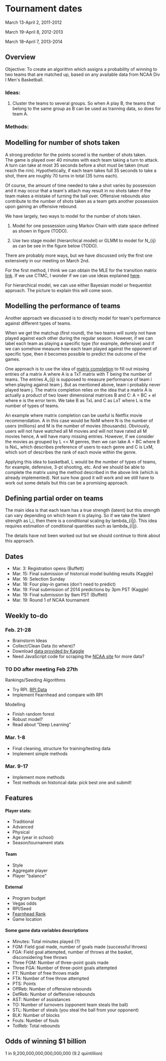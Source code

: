 # Tournament dates	

March 13-April 2, 2011-2012

March 19–April 8, 2012-2013

March 18–April 7, 2013-2014

Overview
--------
Objective: To create an algorithm which assigns a probability of winning to two teams that are matched up, based on any available data from NCAA Div I Men's Basketball.

### Ideas:

1. Cluster the teams to several groups. So when A play B, the teams that belong to the same group as B can be used as tranning data, so does for team A.

### Methods:

Modelling for number of shots taken
---

A strong predictor for the points scored is the number of shots taken.  
The game is played over 40 minutes with each team taking a turn to attack. A turn can take
at most 35 seconds before a shot must be taken (must reach the rim). Hypothetically, if each 
team takes full 35 seconds to take a shot, there are roughly 70 turns in total (35 turns each).

Of course, the amount of time needed to take a shot varies by possession and it may occur that
a team's attach may result in no shots taken if the team makes a mistake of turning the ball over.
Offensive rebounds also contribute to the number of shots taken as a team gets another possession 
upon gaining an offensive rebound.

We have largely, two ways to model for the number of shots taken.

1. Model for one possession using Markov Chain with state space defined as shown in figure (TODO).

2. Use two stage model (hierarchical model) or GLMM to model for N_{ij} as can be see in the figure below (TODO).

There are probably more ways, but we have discussed only the first one extensively in our meeting on March 2nd.

For the first method, I think we can obtain the MLE for the transition matrix [link](http://www.stat.cmu.edu/~cshalizi/462/lectures/06/markov-mle.pdf).
If we use CTMC, I wonder if we can use ideas explained [here](http://www.stat.ubc.ca/~bouchard/courses/stat547-sp2013-14/lecture/2014/02/05/lecture10.html).

For hierarchical model, we can use either Bayesian model or frequentist approach. The picture to explain this will come soon.

Modelling the performance of teams 
---

Another approach we discussed is to directly model for team's performance against different types of teams.

When we get the matchup (first round), the two teams will surely not have played against each other during the 
regular season. However, if we can label each team as playing a specific type (for example, defensive) and if
we can somehow measure how each team played against the opponent of specific type, then it becomes possible 
to predict the outcome of the games.

One approach is to use the idea of [matrix completion](http://jmlr.org/papers/volume11/mazumder10a/mazumder10a.pdf)
to fill out missing entries of a matrix A where A is a TxT matrix with T being the number of teams. 
The entries A_{ij} is supposed to measure performance of team i when playing against team j. But as mentioned above,
team i probably never played team j. The matrix completion relies on the idea that a matrix A is actually 
a product of two lower dimensional matrices B and C: A = BC + eI where e is the error term. 
We take B as TxL and C as LxT where L is the number of types of teams. 

An example where matrix completion can be useful is Netflix movie recommendation. A in this case would be
NxM where N is the number of users (millions) and M is the number of movies (thousands). Obviously, 
users will not have watched all M movies and will not have rated all M movies hence, A will have many missing
entries. However, if we consider the movies as grouped by L << M genres, then we can take A = BC where
B is NxL, which describes preference of users to each genre and C is LxM, which sort of describes
the rank of each movie within the genre.

Applying this idea to basketball, L would be the number of types of teams, for example, defensive, 3-pt shooting, etc.
And we should be able to complete the matrix using the method described in the above link (which is already implemented).
Not sure how good it will work and we still have to work out some details but this can be a promising approach.

Defining partial order on teams
---

The main idea is that each team has a true strength (latent) but this strength can vary depending 
on which team it is playing. So if we take the latent strength as l_i, then there is a conditional scaling by 
lambda\_{i|j}. This idea requires estimation of conditional quantities such as lambda\_{i|j}.

The details have not been worked out but we should continue to think about this approach.

Dates
--------

- Mar. 3: Registration opens (Buffett)
- Mar. 15: Final submission of historical model building results (Kaggle)
- Mar. 16: Selection Sunday
- Mar. 18: Four play-in games (don't need to predict)
- Mar. 19: Final submission of 2014 predictions by 3pm PST (Kaggle)
- Mar. 19: Final submission by 9am PST (Buffett)
- Mar. 19: Round 1 of NCAA tournament

Weekly to-do
------------

### Feb. 21-28
- Brainstorm Ideas
- Collect/Clean Data (to where)? 
- Download [data provided by Kaggle](http://www.kaggle.com/c/march-machine-learning-mania/data)
- Need JavaScript code for scraping the [NCAA site](http://stats.ncaa.org/team/inst_team_list) for more data?

### TO DO after meeting Feb 27th
Rankings/Seeding Algorithms
- Try RPI. [RPI Data](http://www.teamrankings.com/ncb/rpi/)
- Implement Fearnhead and compare with RPI

Modelling
- Finish random forest
- Robust model?
- Read about "Deep Learning"


### Mar. 1-8
- Final cleaning, structure for training/testing data
- Implement simple methods

### Mar. 9-17
- Implement more methods
- Test methods on historical data: pick best one and submit!

Features
-------------

#### Player stats:
- Traditional
- Advanced
- Physical
- Age (year in school)
- Season/tournament stats

#### Team
- Style
- Aggregate player
- Player "balance"

#### External
- Program budget
- Vegas odds
- RPI/Seed
- [Fearnhead Rank](http://www.maths.lancs.ac.uk/~fearnhea/Basketball.html)
- Game location


#### Some game data variables descriptions
- Minutes: Total minutes played (?)
- FGM: Field goal made, number of goals made (successful throws)
- FGA: Field goal attempted, number of throws at the basket, disconsidering free throws
- Three FGM: Number of three-point goals made
- Three FGA: Number of three-point goals attempted
- FT: Number of free throws made
- FTA: Number of free throw attempted
- PTS: Points
- OffReb: Number of offensive rebounds
- DefReb: Number of deffensive rebounds
- AST: Number of assistances
- TO: Number of turnovers (opponent team steals the ball)
- STL: Number of steals (you steal the ball from your opponent)
- BLK: Number of blocks
- Fouls: Number of fouls
- TotReb: Total rebounds

Odds of winning $1 billion
--------------------------

1 in 9,200,000,000,000,000,000 (9.2 quintillion)

